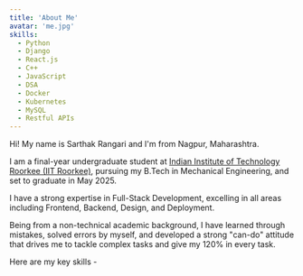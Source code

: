 ```yaml
---
title: 'About Me'
avatar: 'me.jpg'
skills:
  - Python
  - Django
  - React.js
  - C++
  - JavaScript
  - DSA
  - Docker
  - Kubernetes
  - MySQL
  - Restful APIs
---
```


Hi! My name is Sarthak Rangari and I'm from Nagpur, Maharashtra.

I am a final-year undergraduate student at [Indian Institute of Technology Roorkee (IIT Roorkee)](https://www.iitr.ac.in/), pursuing my B.Tech in Mechanical Engineering, and set to graduate in May 2025.

I have a strong expertise in Full-Stack Development, excelling in all areas including Frontend, Backend, Design, and Deployment.

Being from a non-technical academic background, I have learned through mistakes, solved errors by myself, and developed a strong "can-do" attitude that drives me to tackle complex tasks and give my 120% in every task.

Here are my key skills -
